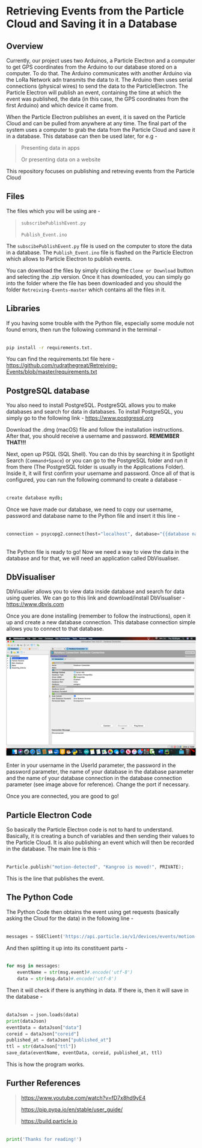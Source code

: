 # Retrieving Events from the Particle Cloud and Saving it in a Database
## Overview

Currently, our project uses two Arduinos, a Particle Electron and a computer to get GPS coordinates from the Arduino to our database stored on a computer. To do that. The Arduino communicates with another Arduino via the LoRa Network adn transmits the data to it. The Arduino then uses serial connections (physical wires) to send the data to the ParticleElectron. The Particle Electron will publish an event, containing the time at which the event was published, the data (in this case, the GPS coordinates from the first Arduino) and which device it came from.

When the Particle Electron publishes an event, it is saved on the Particle Cloud and can be pulled from anywhere at any time. The final part of the system uses a computer to grab the data from the Particle Cloud and save it in a database. This database can then be used later, for e.g - 

> Presenting data in apps
>
> Or presenting data on a website

This repository focuses on publishing and retreving events from the Particle Cloud

## Files

The files which you will be using are - 

> `subscribePublishEvent.py`
>
> `Publish_Event.ino`

The `subscibePublishEvent.py` file is used on the computer to store the data in a database. The `Publish_Event.ino` file is flashed on the Particle Electron which allows to Particle Electron to publish events.

You can download the files by simply clicking the `Clone or Download` button and selecting the .zip version. Once it has downloaded, you can simply go into the folder where the file has been downloaded and you should the folder `Retreiving-Events-master` which contains all the files in it.

## Libraries

If you having some trouble with the Python file, especially some module not found errors, then run the following command in the terminal - 

```Bash

pip install -r requirements.txt.

```

You can find the requirements.txt file here - https://github.com/rudrathegreat/Retreiving-Events/blob/master/requirements.txt

## PostgreSQL database

You also need to install PostgreSQL. PostgreSQL allows you to make databases and search for data in databases. To install PostgreSQL, you simply go to the following link - https://www.postgresql.org

Download the .dmg (macOS) file and follow the installation instructions. After that, you should receive a username and password. **REMEMBER THAT!!!**

Next, open up PSQL (SQL Shell). You can do this by searching it in Spotlight Search (`Command+Space`) or you can go to the PostgreSQL folder and run it from there (The PostgreSQL folder is usually in the Applications Folder). Inside it, it will first confirm your username and password. Once all of that is configured, you can run the following command to create a database - 

```Bash

create database mydb;

```

Once we have made our database, we need to copy our username, password and database name to the Python file and insert it this line - 

```Python

connection = psycopg2.connect(host="localhost", database="{{database name}}", user="{{your username}}", password="{{your password}}")
                                      
```

The Python file is ready to go! Now we need a way to view the data in the database and for that, we will need an application called DbVisualiser.

## DbVisualiser

DbVisualier allows you to view data inside database and search for data using queries. We can go to this link and download/install DbVisualiser - https://www.dbvis.com

Once you are done installing (remember to follow the instructions), open it up and create a new database connection. This database connection simple allows you to connect to that database.

![Image description](https://github.com/rudrathegreat/Retreiving-Events/blob/master/Screen%20Shot%202019-08-01%20at%2010.03.04%20pm.png)

Enter in your username in the UserId parameter, the password in the password parameter, the name of your database in the database parameter and the name of your database connection in the database connection parameter (see image above for reference). Change the port if necessary.

Once you are connected, you are good to go!

## Particle Electron Code

So basically the Particle Electron code is not to hard to understand. Basically, it is creating a bunch of variables and then sending their values to the Particle Cloud. It is also publishing an event which will then be recorded in the database. The main line is this - 

```C

Particle.publish("motion-detected", "Kangroo is moved!", PRIVATE);

```

This is the line that publishes the event.


## The Python Code

The Python Code then obtains the event using get requests (basically asking the Cloud for the data) in the following line - 

```Python

messages = SSEClient('https://api.particle.io/v1/devices/events/motion-detected?access_token=1c476acb47bd0b944a031e2859ef7160e4b72a66')

```

And then splitting it up into its constituent parts - 

```Python

for msg in messages:
    eventName = str(msg.event)#.encode('utf-8')
    data = str(msg.data)#.encode('utf-8')

```

Then it will check if there is anything in data. If there is, then it will save in the database - 

```Python

dataJson = json.loads(data)
print(dataJson)
eventData = dataJson["data"]
coreid = dataJson["coreid"]
published_at = dataJson["published_at"]
ttl = str(dataJson["ttl"])
save_data(eventName, eventData, coreid, published_at, ttl)

```

This is how the program works.


## Further References

> https://www.youtube.com/watch?v=fD7x8hd9yE4
>
> https://pip.pypa.io/en/stable/user_guide/
>
> https://build.particle.io

```Python

print('Thanks for reading!')

```
